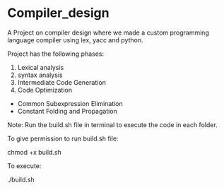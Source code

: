 # Compiler_design
A Project on compiler design where we made a custom programming language compiler using lex, yacc and python.

Project has the following phases:
1) Lexical analysis
2) syntax analysis
3) Intermediate Code Generation
4) Code Optimization

  - Common Subexpression Elimination
  - Constant Folding and Propagation

Note: 
Run the build.sh file in terminal to execute the code in each folder.

To give permission to run build.sh file:

chmod +x build.sh

To execute:

./build.sh
